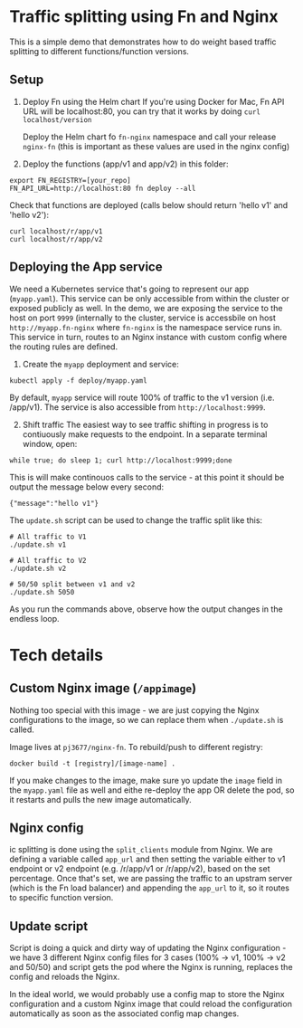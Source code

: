 # Traffic splitting using Fn and Nginx

This is a simple demo that demonstrates how to do weight based traffic splitting to different functions/function versions.

## Setup

1.  Deploy Fn using the Helm chart
    If you're using Docker for Mac, Fn API URL will be localhost:80, you can try that it works by doing `curl localhost/version`

    Deploy the Helm chart fo `fn-nginx` namespace and call your release `nginx-fn` (this is important as these values are used in the nginx config)

2.  Deploy the functions (app/v1 and app/v2) in this folder:

```
export FN_REGISTRY=[your_repo]
FN_API_URL=http://localhost:80 fn deploy --all
```

Check that functions are deployed (calls below should return 'hello v1' and 'hello v2'):

```
curl localhost/r/app/v1
curl localhost/r/app/v2
```

## Deploying the App service

We need a Kubernetes service that's going to represent our app (`myapp.yaml`). This service can be only accessible from within the cluster or exposed publicly as well. In the demo, we are exposing the service to the host on port `9999` (internally to the cluster, service is accessbile on host `http://myapp.fn-nginx` where `fn-nginx` is the namespace service runs in. This service in turn, routes to an Nginx instance with custom config where the routing rules are defined.

1.  Create the `myapp` deployment and service:

```
kubectl apply -f deploy/myapp.yaml
```

By default, `myapp` service will route 100% of traffic to the v1 version (i.e. /app/v1). The service is also accessible from `http://localhost:9999`.

2.  Shift traffic
    The easiest way to see traffic shifting in progress is to contiuously make requests to the endpoint. In a separate terminal window, open:

```
while true; do sleep 1; curl http://localhost:9999;done
```

This is will make continouos calls to the service - at this point it should be output the message below every second:

```
{"message":"hello v1"}
```

The `update.sh` script can be used to change the traffic split like this:

```
# All traffic to V1
./update.sh v1

# All traffic to V2
./update.sh v2

# 50/50 split between v1 and v2
./update.sh 5050
```

As you run the commands above, observe how the output changes in the endless loop.

# Tech details

## Custom Nginx image (`/appimage`)

Nothing too special with this image - we are just copying the Nginx configurations to the image, so we can replace them when `./update.sh` is called.

Image lives at `pj3677/nginx-fn`. To rebuild/push to different registry:

```
docker build -t [registry]/[image-name] .
```

If you make changes to the image, make sure yo update the `image` field in the `myapp.yaml` file as well and eithe re-deploy the app OR delete the pod, so it restarts and pulls the new image automatically.

## Nginx config

ic splitting is done using the `split_clients` module from Nginx. We are defining a variable called `app_url` and then setting the variable either to v1 endpoint or v2 endpoint (e.g. /r/app/v1 or /r/app/v2), based on the set percentage. Once that's set, we are passing the traffic to an upstram server (which is the Fn load balancer) and appending the `app_url` to it, so it routes to specific function version.

## Update script

Script is doing a quick and dirty way of updating the Nginx configuration - we have 3 different Nginx config files for 3 cases (100% -> v1, 100% -> v2 and 50/50) and script gets the pod where the Nginx is running, replaces the config and reloads the Nginx.

In the ideal world, we would probably use a config map to store the Nginx configuration and a custom Nginx image that could reload the configuration automatically as soon as the associated config map changes.
